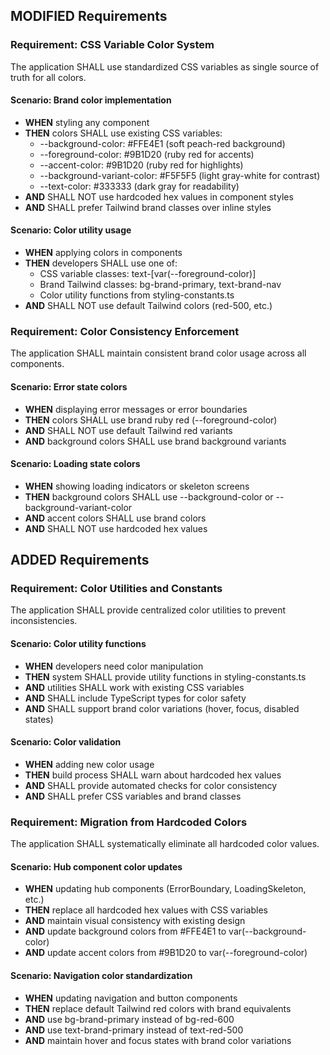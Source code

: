 ## MODIFIED Requirements

### Requirement: CSS Variable Color System
The application SHALL use standardized CSS variables as single source of truth for all colors.

#### Scenario: Brand color implementation
- **WHEN** styling any component
- **THEN** colors SHALL use existing CSS variables:
  - --background-color: #FFE4E1 (soft peach-red background)
  - --foreground-color: #9B1D20 (ruby red for accents)
  - --accent-color: #9B1D20 (ruby red for highlights)
  - --background-variant-color: #F5F5F5 (light gray-white for contrast)
  - --text-color: #333333 (dark gray for readability)
- **AND** SHALL NOT use hardcoded hex values in component styles
- **AND** SHALL prefer Tailwind brand classes over inline styles

#### Scenario: Color utility usage
- **WHEN** applying colors in components
- **THEN** developers SHALL use one of:
  - CSS variable classes: text-[var(--foreground-color)]
  - Brand Tailwind classes: bg-brand-primary, text-brand-nav
  - Color utility functions from styling-constants.ts
- **AND** SHALL NOT use default Tailwind colors (red-500, etc.)

### Requirement: Color Consistency Enforcement
The application SHALL maintain consistent brand color usage across all components.

#### Scenario: Error state colors
- **WHEN** displaying error messages or error boundaries
- **THEN** colors SHALL use brand ruby red (--foreground-color)
- **AND** SHALL NOT use default Tailwind red variants
- **AND** background colors SHALL use brand background variants

#### Scenario: Loading state colors
- **WHEN** showing loading indicators or skeleton screens
- **THEN** background colors SHALL use --background-color or --background-variant-color
- **AND** accent colors SHALL use brand colors
- **AND** SHALL NOT use hardcoded hex values

## ADDED Requirements

### Requirement: Color Utilities and Constants
The application SHALL provide centralized color utilities to prevent inconsistencies.

#### Scenario: Color utility functions
- **WHEN** developers need color manipulation
- **THEN** system SHALL provide utility functions in styling-constants.ts
- **AND** utilities SHALL work with existing CSS variables
- **AND** SHALL include TypeScript types for color safety
- **AND** SHALL support brand color variations (hover, focus, disabled states)

#### Scenario: Color validation
- **WHEN** adding new color usage
- **THEN** build process SHALL warn about hardcoded hex values
- **AND** SHALL provide automated checks for color consistency
- **AND** SHALL prefer CSS variables and brand classes

### Requirement: Migration from Hardcoded Colors
The application SHALL systematically eliminate all hardcoded color values.

#### Scenario: Hub component color updates
- **WHEN** updating hub components (ErrorBoundary, LoadingSkeleton, etc.)
- **THEN** replace all hardcoded hex values with CSS variables
- **AND** maintain visual consistency with existing design
- **AND** update background colors from #FFE4E1 to var(--background-color)
- **AND** update accent colors from #9B1D20 to var(--foreground-color)

#### Scenario: Navigation color standardization
- **WHEN** updating navigation and button components
- **THEN** replace default Tailwind red colors with brand equivalents
- **AND** use bg-brand-primary instead of bg-red-600
- **AND** use text-brand-primary instead of text-red-500
- **AND** maintain hover and focus states with brand color variations